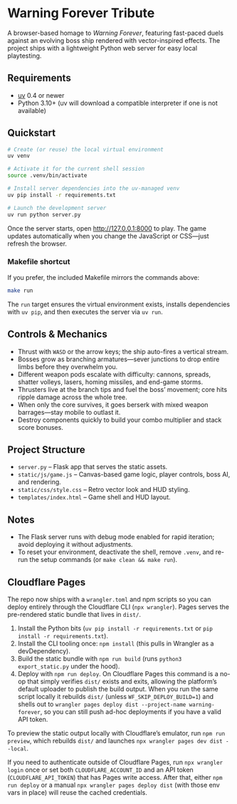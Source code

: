 # Warning Forever Tribute

A browser-based homage to *Warning Forever*, featuring fast-paced duels against an evolving boss ship rendered with vector-inspired effects. The project ships with a lightweight Python web server for easy local playtesting.

## Requirements

- [uv](https://docs.astral.sh/uv/) 0.4 or newer
- Python 3.10+ (uv will download a compatible interpreter if one is not available)

## Quickstart

```bash
# Create (or reuse) the local virtual environment
uv venv

# Activate it for the current shell session
source .venv/bin/activate

# Install server dependencies into the uv-managed venv
uv pip install -r requirements.txt

# Launch the development server
uv run python server.py
```

Once the server starts, open http://127.0.0.1:8000 to play. The game updates automatically when you change the JavaScript or CSS—just refresh the browser.

### Makefile shortcut

If you prefer, the included Makefile mirrors the commands above:

```bash
make run
```

The `run` target ensures the virtual environment exists, installs dependencies with `uv pip`, and then executes the server via `uv run`.

## Controls & Mechanics

- Thrust with `WASD` or the arrow keys; the ship auto-fires a vertical stream.
- Bosses grow as branching armatures—sever junctions to drop entire limbs before they overwhelm you.
- Different weapon pods escalate with difficulty: cannons, spreads, shatter volleys, lasers, homing missiles, and end-game storms.
- Thrusters live at the branch tips and fuel the boss’ movement; core hits ripple damage across the whole tree.
- When only the core survives, it goes berserk with mixed weapon barrages—stay mobile to outlast it.
- Destroy components quickly to build your combo multiplier and stack score bonuses.

## Project Structure

- `server.py` – Flask app that serves the static assets.
- `static/js/game.js` – Canvas-based game logic, player controls, boss AI, and rendering.
- `static/css/style.css` – Retro vector look and HUD styling.
- `templates/index.html` – Game shell and HUD layout.

## Notes

- The Flask server runs with debug mode enabled for rapid iteration; avoid deploying it without adjustments.
- To reset your environment, deactivate the shell, remove `.venv`, and re-run the setup commands (or `make clean && make run`).

## Cloudflare Pages

The repo now ships with a `wrangler.toml` and npm scripts so you can deploy entirely through the Cloudflare CLI (`npx wrangler`). Pages serves the pre-rendered static bundle that lives in `dist/`.

1. Install the Python bits (`uv pip install -r requirements.txt` or `pip install -r requirements.txt`).
2. Install the CLI tooling once: `npm install` (this pulls in Wrangler as a devDependency).
3. Build the static bundle with `npm run build` (runs `python3 export_static.py` under the hood).
4. Deploy with `npm run deploy`. On Cloudflare Pages this command is a no-op that simply verifies `dist/` exists and exits, allowing the platform’s default uploader to publish the build output. When you run the same script locally it rebuilds `dist/` (unless `WF_SKIP_DEPLOY_BUILD=1`) and shells out to `wrangler pages deploy dist --project-name warning-forever`, so you can still push ad-hoc deployments if you have a valid API token.

To preview the static output locally with Cloudflare’s emulator, run `npm run preview`, which rebuilds `dist/` and launches `npx wrangler pages dev dist --local`.

If you need to authenticate outside of Cloudflare Pages, run `npx wrangler login` once or set both `CLOUDFLARE_ACCOUNT_ID` and an API token (`CLOUDFLARE_API_TOKEN`) that has Pages write access. After that, either `npm run deploy` or a manual `npx wrangler pages deploy dist` (with those env vars in place) will reuse the cached credentials.
